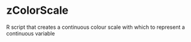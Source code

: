 # zColorScale
R script that creates a continuous colour scale with which to represent a continuous variable
